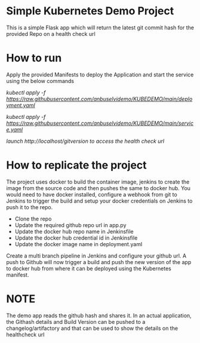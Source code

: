 # Simple Kubernetes Demo Project

This is a simple Flask app which will return the latest git commit hash for the provided Repo on a health check url

# How to run 

Apply the provided Manifests to deploy the Application and start the service using the below commands

_kubectl apply -f https://raw.githubusercontent.com/anbuselvidemo/KUBEDEMO/main/deployment.yaml_

_kubectl apply -f https://raw.githubusercontent.com/anbuselvidemo/KUBEDEMO/main/service.yaml_

_launch  http://localhost/gitversion to access the health check url_

# How to replicate the project
The project uses docker to build the container image, jenkins to create the image from the source code and then pushes the same to docker hub.
You would need to have docker installed, configure a webhook from git to Jenkins to trigger the build and setup your docker credentials on Jenkins to push it to the repo.

- Clone the repo
- Update the required github repo url in app.py
- Update the docker hub repo name in Jenkinsfile
- Update the docker hub credential id in Jenkinsfile
- Update the docker image name in deployment.yaml

Create a multi branch pipeline in Jenkins and configure your github url. 
A push to Github will now trigger a build and push the new version of the app to docker hub from where it can be deployed using the Kubernetes manifest.

# NOTE
The demo app reads the github hash and shares it. In an actual application, the Githash details and Build Version can be pushed to a changelog/artifactory and that can be used to show the details on the healthcheck url

